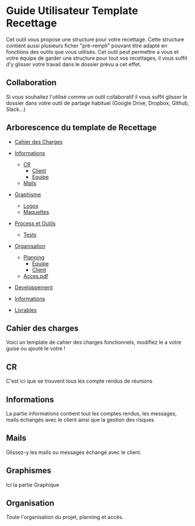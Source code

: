 # Guide Utilisateur Template Recettage

Cet outil vous propose une structure pour votre recettage. Cette structure contient aussi plusieurs ficher "pré-rempli" pouvant être adapté en fonctions des outils que vous utilisés.
Cet outil peut permettre a vous et votre équipe de garder une structure pour tout vos recettages, il vous suffit d'y glisser votre travail dans le dossier prévu a cet effet.

## Collaboration
Si vous souhaitez l'utilisé comme un outil collaboratif il vous suffit glisser le dossier dans votre outil de partage habituel (Google Drive, Dropbox, Github, Slack...)

## Arborescence du template de Recettage
- [Cahier des Charges](http://www.materialup.com)
- [Informations](https://www.fliplingo.com)
  - [CR](http://www.streamlineicons.com)
    - [Client](#)
    - [Equipe](http://www.microsoft.com/en-us/news/stories/garage/)
  - [Mails](#)
- [Graphisme](#)
  - [Logos](#)
  - [Maquettes](#)
- [Process et Outils](#)
  - [Tests](#)
- [Organisation](#)
  - [Planning](#)
    - [Equipe](#)
    - [Client](#)   
  - [Acces.pdf](#)  
- [Developpement](#)
- [Informations](#)

- [Livrables](#)

## Cahier des charges
Voici un template de cahier des charges fonctionnels, modifiez le a votre guise ou ajouté le votre !

## CR
C'est ici que se trouvent tous les compte rendus de réunions

## Informations
La partie informations contient tout les comptes rendus, les messages, mails échangés avec le client ainsi que la gestion des risques

## Mails
Glissez-y les mails ou messages échangé avec le client.

## Graphismes
Ici la partie Graphique

## Organisation
Toute l'organisation du projet, planning et accès.
